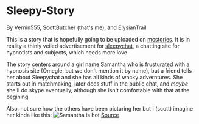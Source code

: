 Sleepy-Story
============

By Vernin555, ScottButcher (that's me), and ElysianTrail

This is a story that is hopefully going to be uploaded on [mcstories](http://www.mcstories.com/). 
It is in reality a thinly veiled advertisement for [sleepychat](http://www.sleepychat.com/), a chatting site for hypnotists and subjects, which needs more love.

The story centers around a girl name Samantha who is frusturated with a hypnosis site (Omegle, but we don't mention it by name), but a friend tells her about Sleepychat and she has all kinds of wacky adverntures. She starts out in matchmaking, later does stuff in the public chat, and *maybe* she'll do skype eventually, although she isn't comfortable with that at the begining.

Also, not sure how the others have been picturing her but I (scott) imagine her kinda like this: 
![Samantha is hot](http://i.imgur.com/m41apuO.jpg)
[Source](http://hypnohub.net/post/show/12153?pool_id=150)
